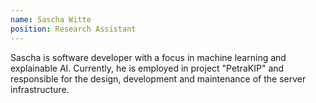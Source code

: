 ```yaml
---
name: Sascha Witte
position: Research Assistant
---
```


Sascha is software developer with a focus in machine learning and explainable AI. Currently, he is employed in project "PetraKIP" and responsible for the design, development and maintenance of the server infrastructure. 

